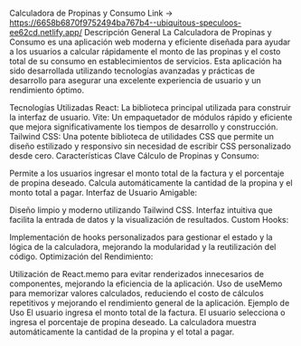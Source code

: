 Calculadora de Propinas y Consumo
Link -> https://6658b6870f9752494ba767b4--ubiquitous-speculoos-ee62cd.netlify.app/
Descripción General
La Calculadora de Propinas y Consumo es una aplicación web moderna y eficiente diseñada para ayudar a los usuarios a calcular rápidamente el monto de las propinas y el costo total de su consumo en establecimientos de servicios. Esta aplicación ha sido desarrollada utilizando tecnologías avanzadas y prácticas de desarrollo para asegurar una excelente experiencia de usuario y un rendimiento óptimo.

Tecnologías Utilizadas
React: La biblioteca principal utilizada para construir la interfaz de usuario.
Vite: Un empaquetador de módulos rápido y eficiente que mejora significativamente los tiempos de desarrollo y construcción.
Tailwind CSS: Una potente biblioteca de utilidades CSS que permite un diseño estilizado y responsivo sin necesidad de escribir CSS personalizado desde cero.
Características Clave
Cálculo de Propinas y Consumo:

Permite a los usuarios ingresar el monto total de la factura y el porcentaje de propina deseado.
Calcula automáticamente la cantidad de la propina y el monto total a pagar.
Interfaz de Usuario Amigable:

Diseño limpio y moderno utilizando Tailwind CSS.
Interfaz intuitiva que facilita la entrada de datos y la visualización de resultados.
Custom Hooks:

Implementación de hooks personalizados para gestionar el estado y la lógica de la calculadora, mejorando la modularidad y la reutilización del código.
Optimización del Rendimiento:

Utilización de React.memo para evitar renderizados innecesarios de componentes, mejorando la eficiencia de la aplicación.
Uso de useMemo para memorizar valores calculados, reduciendo el costo de cálculos repetitivos y mejorando el rendimiento general de la aplicación.
Ejemplo de Uso
El usuario ingresa el monto total de la factura.
El usuario selecciona o ingresa el porcentaje de propina deseado.
La calculadora muestra automáticamente la cantidad de la propina y el total a pagar.
